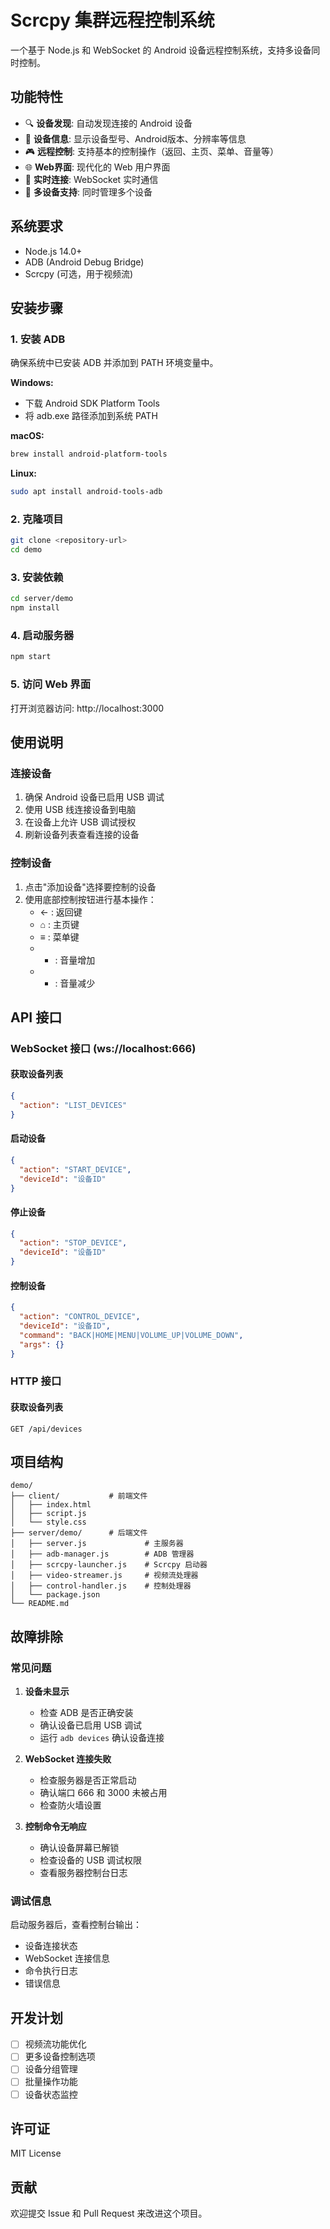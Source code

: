 # Scrcpy 集群远程控制系统

一个基于 Node.js 和 WebSocket 的 Android 设备远程控制系统，支持多设备同时控制。

## 功能特性

- 🔍 **设备发现**: 自动发现连接的 Android 设备
- 📱 **设备信息**: 显示设备型号、Android版本、分辨率等信息
- 🎮 **远程控制**: 支持基本的控制操作（返回、主页、菜单、音量等）
- 🌐 **Web界面**: 现代化的 Web 用户界面
- 🔄 **实时连接**: WebSocket 实时通信
- 📡 **多设备支持**: 同时管理多个设备

## 系统要求

- Node.js 14.0+
- ADB (Android Debug Bridge)
- Scrcpy (可选，用于视频流)

## 安装步骤

### 1. 安装 ADB
确保系统中已安装 ADB 并添加到 PATH 环境变量中。

**Windows:**
- 下载 Android SDK Platform Tools
- 将 adb.exe 路径添加到系统 PATH

**macOS:**
```bash
brew install android-platform-tools
```

**Linux:**
```bash
sudo apt install android-tools-adb
```

### 2. 克隆项目
```bash
git clone <repository-url>
cd demo
```

### 3. 安装依赖
```bash
cd server/demo
npm install
```

### 4. 启动服务器
```bash
npm start
```

### 5. 访问 Web 界面
打开浏览器访问: http://localhost:3000

## 使用说明

### 连接设备
1. 确保 Android 设备已启用 USB 调试
2. 使用 USB 线连接设备到电脑
3. 在设备上允许 USB 调试授权
4. 刷新设备列表查看连接的设备

### 控制设备
1. 点击"添加设备"选择要控制的设备
2. 使用底部控制按钮进行基本操作：
   - ← : 返回键
   - ⌂ : 主页键
   - ≡ : 菜单键
   - + : 音量增加
   - - : 音量减少

## API 接口

### WebSocket 接口 (ws://localhost:666)

#### 获取设备列表
```json
{
  "action": "LIST_DEVICES"
}
```

#### 启动设备
```json
{
  "action": "START_DEVICE",
  "deviceId": "设备ID"
}
```

#### 停止设备
```json
{
  "action": "STOP_DEVICE",
  "deviceId": "设备ID"
}
```

#### 控制设备
```json
{
  "action": "CONTROL_DEVICE",
  "deviceId": "设备ID",
  "command": "BACK|HOME|MENU|VOLUME_UP|VOLUME_DOWN",
  "args": {}
}
```

### HTTP 接口

#### 获取设备列表
```
GET /api/devices
```

## 项目结构

```
demo/
├── client/           # 前端文件
│   ├── index.html
│   ├── script.js
│   └── style.css
├── server/demo/      # 后端文件
│   ├── server.js             # 主服务器
│   ├── adb-manager.js        # ADB 管理器
│   ├── scrcpy-launcher.js    # Scrcpy 启动器
│   ├── video-streamer.js     # 视频流处理器
│   ├── control-handler.js    # 控制处理器
│   └── package.json
└── README.md
```

## 故障排除

### 常见问题

1. **设备未显示**
   - 检查 ADB 是否正确安装
   - 确认设备已启用 USB 调试
   - 运行 `adb devices` 确认设备连接

2. **WebSocket 连接失败**
   - 检查服务器是否正常启动
   - 确认端口 666 和 3000 未被占用
   - 检查防火墙设置

3. **控制命令无响应**
   - 确认设备屏幕已解锁
   - 检查设备的 USB 调试权限
   - 查看服务器控制台日志

### 调试信息

启动服务器后，查看控制台输出：
- 设备连接状态
- WebSocket 连接信息
- 命令执行日志
- 错误信息

## 开发计划

- [ ] 视频流功能优化
- [ ] 更多设备控制选项
- [ ] 设备分组管理
- [ ] 批量操作功能
- [ ] 设备状态监控

## 许可证

MIT License

## 贡献

欢迎提交 Issue 和 Pull Request 来改进这个项目。 